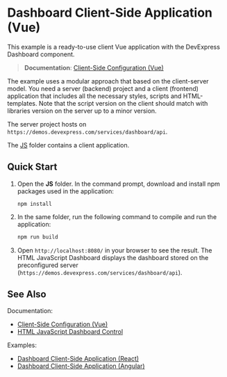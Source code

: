 # Dashboard Client-Side Application (Vue)

This example is a ready-to-use client Vue application with the DevExpress Dashboard component.

> **Documentation**: [Client-Side Configuration (Vue)](https://docs.devexpress.com/Dashboard/401150)

The example uses a modular approach that based on the client-server model. You need a server (backend) project and a client (frontend) application that includes all the necessary styles, scripts and HTML-templates. Note that the script version on the client should match with libraries version on the server up to a minor version.

The server project hosts on ```https://demos.devexpress.com/services/dashboard/api```.

The [JS](JS) folder contains a client application.

## Quick Start

1. Open the **JS** folder. In the command prompt, download and install npm packages used in the application:

    ```
    npm install
    ```

2. In the same folder, run the following command to compile and run the application:

    ```bash
    npm run build
    ```

3. Open ```http://localhost:8080/``` in your browser to see the result. The HTML JavaScript Dashboard displays the dashboard stored on the preconfigured server (```https://demos.devexpress.com/services/dashboard/api```).

## See Also
Documentation:

- [Client-Side Configuration (Vue)](https://docs.devexpress.com/Dashboard/401150)
- [HTML JavaScript Dashboard Control](https://docs.devexpress.com/Dashboard/119108/)

Examples:
- [Dashboard Client-Side Application (React)](https://github.com/DevExpress-Examples/dashboard-react-app)
- [Dashboard Client-Side Application (Angular)](https://github.com/DevExpress-Examples/dashboard-angular-app)
